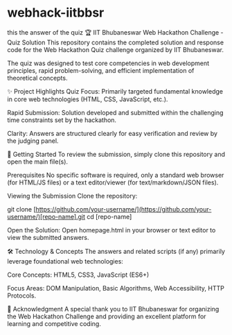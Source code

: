 # webhack-iitbbsr
this the answer of the quiz
🏆 IIT Bhubaneswar Web Hackathon Challenge - Quiz Solution
This repository contains the completed solution and response code for the Web Hackathon Quiz challenge organized by IIT Bhubaneswar.

The quiz was designed to test core competencies in web development principles, rapid problem-solving, and efficient implementation of theoretical concepts.

✨ Project Highlights
Quiz Focus: Primarily targeted fundamental knowledge in core web technologies (HTML, CSS, JavaScript, etc.).

Rapid Submission: Solution developed and submitted within the challenging time constraints set by the hackathon.

Clarity: Answers are structured clearly for easy verification and review by the judging panel.


🚀 Getting Started
To review the submission, simply clone this repository and open the main file(s).

Prerequisites
No specific software is required, only a standard web browser (for HTML/JS files) or a text editor/viewer (for text/markdown/JSON files).

Viewing the Submission
Clone the repository:

git clone [https://github.com/your-username/](https://github.com/your-username/)[repo-name].git
cd [repo-name]

Open the Solution:
Open homepage.html in your browser or text editor to view the submitted answers.

🛠 Technology & Concepts
The answers and related scripts (if any) primarily leverage foundational web technologies:

Core Concepts: HTML5, CSS3, JavaScript (ES6+)

Focus Areas: DOM Manipulation, Basic Algorithms, Web Accessibility, HTTP Protocols.

🤝 Acknowledgment
A special thank you to IIT Bhubaneswar for organizing the Web Hackathon Challenge and providing an excellent platform for learning and competitive coding.

